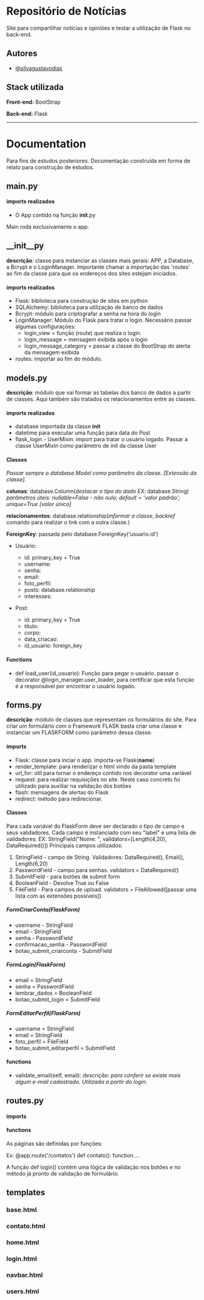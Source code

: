 
# Repositório de Notícias

Site para compartilhar notícias e opiniões e testar a utilização de Flask no back-end.

## Autores

- [@silvagustavodias](https://github.com/silvagustavodias)


## Stack utilizada

**Front-end:** BootStrap

**Back-end:** Flask

------
# Documentation
Para fins de estudos posteriores. Documentação construída em forma de relato para construção de estudos.

## main.py
#### imports realizados
* O App contido na função __init__.py

Main roda exclusivamente o app.

## __init__py

__descrição__: classe para instanciar as classes mais gerais: APP, a Database, a Bcrypt e o LoginManager. Importante chamar a importação das 'routes' ao fim da classe para que os endereços dos sites estejam iniciados.

#### imports realizados
* Flask: biblioteca para construção de sites em python
* SQLAlchemy: biblioteca para utilização de banco de dados
* Bcrypt: módulo para criptografar a senha na hora do login
* LoginManager: Módulo do Flask para tratar o login. Necessário passar algumas configurações:
  * login_view = função (route) que realiza o login.
  * login_message = mensagem exibida após o login
  * login_message_category = passar a classe do BootStrap do alerta da mensagem exibida
* routes: importar ao fim do módulo.

## models.py

__descrição__: módulo  que vai formar as tabelas dos banco de dados a partir de classes.
Aqui também são tratados os relacionamentos entre as classes.

#### imports realizados
* database importada da classe __init__
* datetime para executar uma função para data do Post
* flask_login - UserMixin: import para tratar o usuário logado. Passar a classe UserMixin como parâmetro de init da classe User
#### Classes
_Passar sempre o database.Model como parâmetro da classe. [Extensão da classe]._

**colunas**: database.Column(_destacar o tipo do dado_ EX: database.String)
_parâmetros úteis: nullable=False - não nulo; default = 'valor padrão'; unique=True [valor único]_

**relacionamentos**: database.relationship(_informar a classe_, _backref_ comando para realizar o link com a outra classe.)

**ForeignKey**: passada pelo database.ForeignKey('usuario.id') 

* Usuário:
  * id: primary_key = True
  * username:
  * senha:
  * email:
  * foto_perfil:
  * posts: database.relationship
  * interesses:

* Post:
  * id: primary_key = True
  * titulo:
  * corpo:
  * data_criacao:
  * id_usuario: foreign_key

####  Functions
* def load_user(id_usuario): Função para pegar o usuário. passar o decorator @login_manager.user_loader, para certificar que esta função é a responsável por encontrar o usuário logado.
    

## forms.py

__descrição__: módulo de classes que representam os formulários do site. Para criar um formulário com o Framework FLASK basta criar uma classe e instanciar um FLASKFORM como parâmetro dessa classe.
#### imports
* Flask: classe para inciar o app. importa-se Flask(__name__)
* render_template: para renderizar o html vindo da pasta template
* url_for: útil para tornar o endereço contido nos decorator uma variável
* request: para realizar requisições no site. Neste caso concreto foi utilizado para auxiliar na validação dos botões
* flash: mensagens de alertas do Flask
* redirect: método para redirecionar.

#### Classes

Para cada variável do FlaskForm deve ser declarado o tipo de campo e seus validadores.
Cada campo é instanciado com seu "label" e uma lista de validadores: EX: StringField("Nome: ", validators=[Length(4,20), DataRequired()])
Principais campos utilizados:
1. StringField - campo de String. Validadores: DataRequired(), Email(), Length(6,20)
2. PasswordField - campo para senhas. validators = DataRequired()
3. SubmitField - para botões de submit form
4. BooleanField - Devolve True ou False
5. FileField - Para campos de upload. validators = FileAllowed([passar uma lista com as extensões possíveis])

##### FormCriarConta(FlaskForm)

* username - StringField
* email - StringField
* senha - PasswordField
* confirmacao_senha - PasswordField
* botao_submit_criarconta - SubmitField


##### FormLogin(FlaskForm)

* email = StringField
* senha = PasswordField
* lembrar_dados = BooleanField
* botao_submit_login = SubmitField

##### FormEditarPerfil(FlaskForm)
* username = StringField
* email = StringField
* foto_perfil = FileField
* botao_submit_editarperfil = SubmitField

#### functions
* validate_email(self, email):
  _descrição_: _para conferir se existe mais algum e-mail cadastrado. Utilizada a partir do login._




## routes.py
#### imports


#### functions
As páginas são definidas por funções:

Ex:
@app.route('/contatos')
def contato():
function....

A função def login() contém uma lógica de validação nos botões e no método já pronto de validação de formulário.

## templates
### base.html

### contato.html


### home.html

### login.html


### navbar.html


### users.html